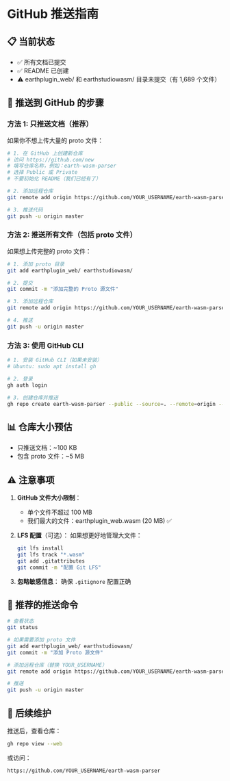 # GitHub 推送指南

## 📋 当前状态

- ✅ 所有文档已提交
- ✅ README 已创建
- ⚠️ earthplugin_web/ 和 earthstudiowasm/ 目录未提交（有 1,689 个文件）

## 🚀 推送到 GitHub 的步骤

### 方法 1: 只推送文档（推荐）

如果你不想上传大量的 proto 文件：

```bash
# 1. 在 GitHub 上创建新仓库
# 访问 https://github.com/new
# 填写仓库名称，例如：earth-wasm-parser
# 选择 Public 或 Private
# 不要初始化 README（我们已经有了）

# 2. 添加远程仓库
git remote add origin https://github.com/YOUR_USERNAME/earth-wasm-parser.git

# 3. 推送代码
git push -u origin master
```

### 方法 2: 推送所有文件（包括 proto 文件）

如果想上传完整的 proto 文件：

```bash
# 1. 添加 proto 目录
git add earthplugin_web/ earthstudiowasm/

# 2. 提交
git commit -m "添加完整的 Proto 源文件"

# 3. 添加远程仓库
git remote add origin https://github.com/YOUR_USERNAME/earth-wasm-parser.git

# 4. 推送
git push -u origin master
```

### 方法 3: 使用 GitHub CLI

```bash
# 1. 安装 GitHub CLI（如果未安装）
# Ubuntu: sudo apt install gh

# 2. 登录
gh auth login

# 3. 创建仓库并推送
gh repo create earth-wasm-parser --public --source=. --remote=origin --push
```

## 📊 仓库大小预估

- 只推送文档：~100 KB
- 包含 proto 文件：~5 MB

## ⚠️ 注意事项

1. **GitHub 文件大小限制**：
   - 单个文件不超过 100 MB
   - 我们最大的文件：earthplugin_web.wasm (20 MB) ✅

2. **LFS 配置**（可选）：
   如果想更好地管理大文件：
   ```bash
   git lfs install
   git lfs track "*.wasm"
   git add .gitattributes
   git commit -m "配置 Git LFS"
   ```

3. **忽略敏感信息**：
   确保 `.gitignore` 配置正确

## 🎯 推荐的推送命令

```bash
# 查看状态
git status

# 如果需要添加 proto 文件
git add earthplugin_web/ earthstudiowasm/
git commit -m "添加 Proto 源文件"

# 添加远程仓库（替换 YOUR_USERNAME）
git remote add origin https://github.com/YOUR_USERNAME/earth-wasm-parser.git

# 推送
git push -u origin master
```

## 📝 后续维护

推送后，查看仓库：
```bash
gh repo view --web
```

或访问：
```
https://github.com/YOUR_USERNAME/earth-wasm-parser
```
